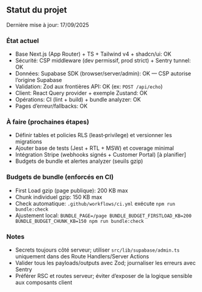 ## Statut du projet

Dernière mise à jour: 17/09/2025

### État actuel

- Base Next.js (App Router) + TS + Tailwind v4 + shadcn/ui: OK
- Sécurité: CSP middleware (dev permissif, prod strict) + Sentry tunnel: OK
- Données: Supabase SDK (browser/server/admin): OK — CSP autorise l’origine Supabase
- Validation: Zod aux frontières API: OK (ex: `POST /api/echo`)
- Client: React Query provider + exemple Zustand: OK
- Opérations: CI (lint + build) + bundle analyzer: OK
- Pages d’erreur/fallbacks: OK

### À faire (prochaines étapes)

- Définir tables et policies RLS (least‑privilege) et versionner les migrations
- Ajouter base de tests (Jest + RTL + MSW) et coverage minimal
- Intégration Stripe (webhooks signés + Customer Portal) [à planifier]
- Budgets de bundle et alertes analyzer (seuils gzip)

### Budgets de bundle (enforcés en CI)

- First Load gzip (page publique): 200 KB max
- Chunk individuel gzip: 150 KB max
- Check automatique: `.github/workflows/ci.yml` exécute `npm run bundle:check`
- Ajustement local: `BUNDLE_PAGE=/page BUNDLE_BUDGET_FIRSTLOAD_KB=200 BUNDLE_BUDGET_CHUNK_KB=150 npm run bundle:check`

### Notes

- Secrets toujours côté serveur; utiliser `src/lib/supabase/admin.ts` uniquement dans des Route Handlers/Server Actions
- Valider tous les payloads/outputs avec Zod; journaliser les erreurs avec Sentry
- Préférer RSC et routes serveur; éviter d’exposer de la logique sensible aux composants client

